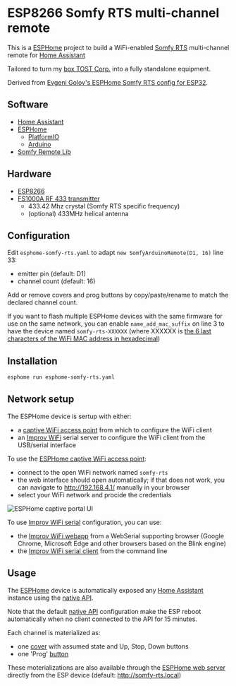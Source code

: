 # ESP8266 Somfy RTS multi-channel remote

This is a [ESPHome](https://esphome.io) project to build a WiFi-enabled [Somfy RTS](https://pushstack.wordpress.com/somfy-rts-protocol/) multi-channel remote for [Home Assistant](https://www.home-assistant.io)

Tailored to turn my [box TOST Corp.](https://www.tostcorp.com/box-somfy-rts) into a fully standalone equipment.

Derived from [Evgeni Golov's ESPHome Somfy RTS config for ESP32](https://www.die-welt.net/2021/06/controlling-somfy-roller-shutters-using-an-esp32-and-esphome/).

## Software
- [Home Assistant](https://www.home-assistant.io)
- [ESPHome](https://esphome.io)
    - [PlatformIO](https://platformio.org)
    - [Arduino](https://www.arduino.cc)
- [Somfy Remote Lib](https://github.com/Legion2/Somfy_Remote_Lib)

## Hardware
- [ESP8266](https://www.espressif.com/en/products/modules/esp8266)
- [FS1000A RF 433 transmitter](https://github.com/Nickduino/Pi-Somfy#2-hardware)
    - 433.42 Mhz crystal (Somfy RTS specific frequency)
    - (optional) 433MHz helical antenna

## Configuration
Edit `esphome-somfy-rts.yaml` to adapt `new SomfyArduinoRemote(D1, 16)` line 33:
- emitter pin (default: D1)
- channel count (default: 16)

Add or remove covers and prog buttons by copy/paste/rename to match the declared channel count.

If you want to flash multiple ESPHome devices with the same firmware for use on the same network, you can enable `name_add_mac_suffix` on line 3 to have the device named `somfy-rts-XXXXXX` (where XXXXXX is [the 6 last characters of the WiFi MAC address in hexadecimal](https://esphome.io/components/esphome.html#esphome-mac-suffix))

## Installation
```bash
esphome run esphome-somfy-rts.yaml
```
## Network setup

The ESPHome device is sertup with either:
- a [captive WiFi access point](https://esphome.io/components/captive_portal.html) from which to configure the WiFi client
- an [Improv WiFi](https://www.improv-wifi.com) serial server to configure the WiFi client from the USB/serial interface

To use the [ESPHome captive WiFi access point](https://esphome.io/components/captive_portal.html):
- connect to the open WiFi network named `somfy-rts`
- the web interface should open automatically; if that does not work, you can navigate to http://192.168.4.1/ manually in your browser
- select your WiFi network and procide the credentials

![ESPHome captive portal UI](https://esphome.io/_images/captive_portal-ui.png)

To use [Improv WiFi serial](https://www.improv-wifi.com/serial/) configuration, you can use:
- the [Improv WiFi webapp](https://www.improv-wifi.com/) from a WebSerial supporting browser (Google Chrome, Microsoft Edge and other browsers based on the Blink engine)
- the [Improv WiFi serial client](https://github.com/nicerloop/improv-wifi-serial-client) from the command line

## Usage

The [ESPHome](https://esphome.io) device is automatically exposed any [Home Assistant](https://www.home-assistant.io) instance using the [native API](https://esphome.io/components/api.html).

Note that the default [native API](https://esphome.io/components/api.html) configuration make the ESP reboot automatically when no client connected to the API for 15 minutes.

Each channel is materialized as:
- one [cover](https://www.home-assistant.io/integrations/cover/) with assumed state and Up, Stop, Down buttons
- one 'Prog' [button](https://www.home-assistant.io/integrations/button/)

These moterializations are also available through the [ESPHome web server](https://esphome.io/components/web_server.html) directly from the ESP device (default: http://somfy-rts.local)
